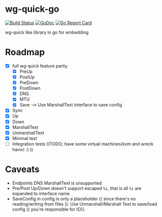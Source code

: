 # wg-quick-go

[![Build Status](https://gitlab.com/neven-miculinic/wg-quick-go/badges/master/pipeline.svg)](https://gitlab.com/neven-miculinic/wg-quick-go/pipelines) [![GoDoc](https://godoc.org/github.com/nmiculinic/wireguardctrl?status.svg)](https://godoc.org/github.com/nmiculinic/wg-quick-go) [![Go Report Card](https://goreportcard.com/badge/github.com/nmiculinic/wg-quick-go)](https://goreportcard.com/report/github.com/nmiculinic/wg-quick-go)

wg-quick like library in go for embedding

# Roadmap

* [x] full wg-quick feature parity
    * [x] PreUp
    * [x] PostUp
    * [x] PreDown
    * [x] PostDown
    * [x] DNS
    * [x] MTU
    * [x] Save --> Use MarshallText interface to save config
* [x] Sync
* [x] Up
* [x] Down
* [x] MarshallText
* [x] UnmarshallText
* [x] Minimal test
* [ ] Integration tests ((TODO; have some virtual machines/kvm and wreck havoc :) ))

# Caveats

* Endpoints DNS MarshallText is unsupported
* Pre/Post Up/Down doesn't support escaped `%i`, that is all `%i` are expanded to interface name.
* SaveConfig in config is only a placeholder (( since there's no reading/writing from files )). Use Unmarshall/Marshall Text to save/load config (( you're responsible for IO)).
